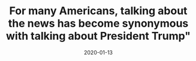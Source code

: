 ---
title: For many Americans, talking about the news has become synonymous with talking about President Trump"
date: 2020-01-13
publishDate: 2020-01-13
authors: ["Eric Dolan"]
publication_types: ["0"]
image:
  preview_only: true
publication: "*PsyPost*"
publication_short: "*PsyPost*"
links:
- name: "Link to The PsyPost"
  url: "https://www.psypost.org/2020/01/for-many-americans-talking-about-the-news-has-become-synonymous-with-talking-about-president-trump-55219"
featured: true
--- 